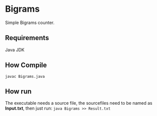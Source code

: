 # Bigrams
Simple Bigrams counter.

## Requirements
Java JDK

## How Compile
`javac Bigrams.java`

## How run
The executable needs a source file, the sourcefiles need to be named as **Input.txt**, then just run:
`java Bigrams >> Result.txt`
